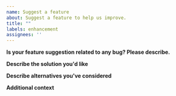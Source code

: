 ```yaml
---
name: Suggest a feature
about: Suggest a feature to help us improve.
title: ""
labels: enhancement
assignees: ''
---
```


**Is your feature suggestion related to any bug? Please describe.**
<!--
A clear and concise description of what the problem is.
(EX: I'm always frustrated when [...])
-->

**Describe the solution you'd like**
<!-- A clear and concise description of what you want to happen. -->

**Describe alternatives you've considered**
<!-- A clear and concise description of any alternative solutions or features you've considered. -->

**Additional context**
<!-- Add any other context or screenshots about your feature suggestion here. -->
